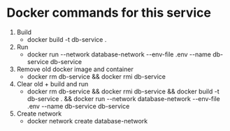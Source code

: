 # Docker commands for this service

1. Build
    - docker build -t db-service .
2. Run
    - docker run --network database-network --env-file .env --name db-service db-service
3. Remove old docker image and container
    - docker rm db-service && docker rmi db-service
4. Clear old + build and run
    - docker rm db-service && docker rmi db-service && docker build -t db-service . && docker run --network database-network --env-file .env --name db-service db-service
5. Create network
    - docker network create database-network

